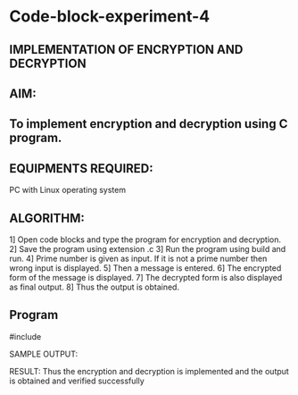 # Code-block-experiment-4
## IMPLEMENTATION OF ENCRYPTION AND DECRYPTION
## AIM:
## To implement encryption and decryption using C program.

## EQUIPMENTS REQUIRED:

PC with Linux operating system

## ALGORITHM:
1] Open code blocks and type the program for encryption and decryption. 2] Save the program using extension .c
3]	Run the program using build and run.
4]	Prime number is given as input. If it is not a prime number then wrong input is displayed. 5] Then a message is entered.
6]	The encrypted form of the message is displayed.
7]	The decrypted form is also displayed as final output. 8] Thus the output is obtained.
## Program
#include 





SAMPLE OUTPUT:

RESULT:
Thus the encryption and decryption is implemented and the output is obtained and verified successfully
